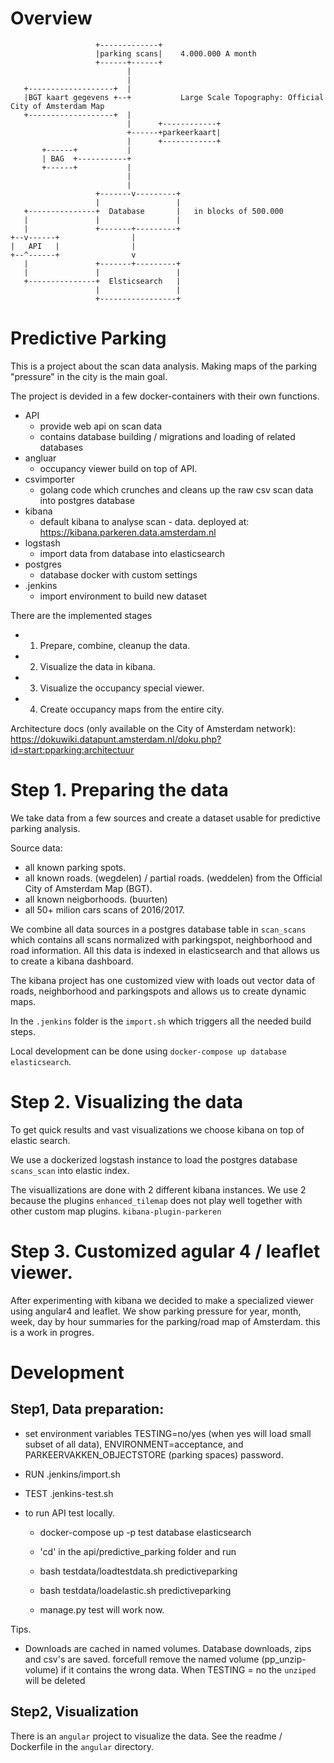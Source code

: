# Overview

                       +-------------+
                       |parking scans|    4.000.000 A month
                       +------+------+
                              |
                              |
       +-------------------+  |
       |BGT kaart gegevens +--+           Large Scale Topography: Official City of Amsterdam Map
       +-------------------+  |
                              |      +------------+
                              +------+parkeerkaart|
                              |      +------------+
           +------+           |
           | BAG  +-----------+
           +------+           |
                              |
                              |
                       +-------v---------+
                       |                 |
       +---------------+  Database       |   in blocks of 500.000
       |               |                 |
       |               +-------+---------+
    +--v------+                |
    |   API   |                |
    +--^------+                v
       |               +-------+---------+
       |               |                 |
       +---------------+  Elsticsearch   |
                       |                 |
                       +-----------------+


# Predictive Parking

This is a project about the scan data analysis. Making maps of the parking "pressure"
in the city is the main goal.

The project is devided in a few docker-containers with their own functions.

  - API
     - provide web api on scan data
     - contains database building / migrations and loading of related databases
  - angluar
     - occupancy viewer build on top of API.
  - csvimporter
    - golang code which crunches and cleans up the raw csv scan data into postgres database
  - kibana
    - default kibana to analyse scan - data. deployed at: https://kibana.parkeren.data.amsterdam.nl
  - logstash
    - import data from database into elasticsearch
  - postgres
    - database docker with custom settings
  - .jenkins
    - import environment to build new dataset

There are the implemented stages

 - 1. Prepare, combine, cleanup the data.
 - 2. Visualize the data in kibana.
 - 3. Visualize the occupancy special viewer.
 - 4. Create occupancy maps from the entire city.

Architecture docs (only available on the City of Amsterdam network): https://dokuwiki.datapunt.amsterdam.nl/doku.php?id=start:pparking:architectuur


 Step 1. Preparing the data
==========================

We take data from a few sources and create a dataset usable for predictive parking analysis.

Source data:
 - all known parking spots.
 - all known roads. (wegdelen) / partial roads. (weddelen) from the Official City of Amsterdam Map (BGT).
 - all known neigborhoods. (buurten)
 - all 50+ milion cars scans of 2016/2017.

We combine all data sources in a postgres database table
in `scan_scans` which contains all scans
normalized with parkingspot, neighborhood and road information.
All this data is indexed in elasticsearch and that allows us to create a
kibana dashboard.

The kibana project has one customized view with loads out vector data of roads, neighborhood and
parkingspots and allows us to create dynamic maps.

In the `.jenkins` folder is the `import.sh` which triggers all the needed build steps.

Local development can be done using `docker-compose up database elasticsearch`.


 Step 2. Visualizing the data
=============================


To get quick results and vast visualizations we choose kibana on top of elastic search.

We use a dockerized logstash instance to load the postgres database `scans_scan` into
elastic index.

The visuallizations are done with 2 different kibana instances. We use 2 because the plugins
`enhanced_tilemap` does not play well together with other custom map plugins. `kibana-plugin-parkeren`


Step 3. Customized agular 4 / leaflet viewer.
==============================

After experimenting with kibana we decided to make a specialized viewer using angular4 and leaflet.
We show parking pressure for year, month, week, day by hour summaries for the parking/road map of Amsterdam.
this is a work in progres.


Development
===========

Step1, Data preparation:
----------------------------


  - set environment variables TESTING=no/yes (when yes will load small subset of all data),
    ENVIRONMENT=acceptance, and PARKEERVAKKEN_OBJECTSTORE (parking spaces) password.

  - RUN .jenkins/import.sh

  - TEST .jenkins-test.sh

  - to run API test locally.

    - docker-compose up -p test database elasticsearch

    - 'cd' in the api/predictive_parking folder and run
    - bash testdata/loadtestdata.sh predictiveparking
    - bash testdata/loadelastic.sh predictiveparking
    - manage.py test will work now.

Tips.

  - Downloads are cached in named volumes. Database downloads, zips and csv's are saved.
    forcefull remove the named volume (pp_unzip-volume) if it contains the wrong data.
    When TESTING = no the `unziped` will be deleted


Step2, Visualization
----------------------------

There is an `angular` project to visualize the data.
See the readme / Dockerfile in the `angular` directory.

